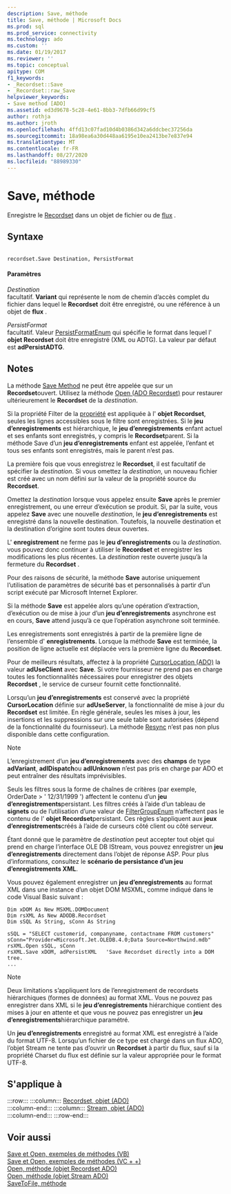 ```yaml
---
description: Save, méthode
title: Save, méthode | Microsoft Docs
ms.prod: sql
ms.prod_service: connectivity
ms.technology: ado
ms.custom: ''
ms.date: 01/19/2017
ms.reviewer: ''
ms.topic: conceptual
apitype: COM
f1_keywords:
- _Recordset::Save
- _Recordset::raw_Save
helpviewer_keywords:
- Save method [ADO]
ms.assetid: ed3d9678-5c28-4e61-8bb3-7dfb66d99cf5
author: rothja
ms.author: jroth
ms.openlocfilehash: 4ffd13c07fad10d4b0386d342a6ddcbec37256da
ms.sourcegitcommit: 18a98ea6a30d448aa6195e10ea2413be7e837e94
ms.translationtype: MT
ms.contentlocale: fr-FR
ms.lasthandoff: 08/27/2020
ms.locfileid: "88989330"
---
```

# <a name="save-method"></a>Save, méthode
Enregistre le [Recordset](./recordset-object-ado.md) dans un objet de fichier ou de [flux](./stream-object-ado.md) .  
  
## <a name="syntax"></a>Syntaxe  
  
```  
  
recordset.Save Destination, PersistFormat  
```  
  
#### <a name="parameters"></a>Paramètres  
 *Destination*  
 facultatif. **Variant** qui représente le nom de chemin d’accès complet du fichier dans lequel le **Recordset** doit être enregistré, ou une référence à un objet de **flux** .  
  
 *PersistFormat*  
 facultatif. Valeur [PersistFormatEnum](./persistformatenum.md) qui spécifie le format dans lequel l' **objet Recordset** doit être enregistré (XML ou ADTG). La valeur par défaut est **adPersistADTG**.  
  
## <a name="remarks"></a>Notes  
 La méthode [Save Method]() ne peut être appelée que sur un **Recordset**ouvert. Utilisez la méthode [Open (ADO Recordset)](./open-method-ado-recordset.md) pour restaurer ultérieurement le **Recordset** de la *destination*.  
  
 Si la propriété Filter de la [propriété](./filter-property.md) est appliquée à l' **objet Recordset**, seules les lignes accessibles sous le filtre sont enregistrées. Si le **jeu d’enregistrements** est hiérarchique, le **jeu d’enregistrements** enfant actuel et ses enfants sont enregistrés, y compris le **Recordset**parent. Si la méthode Save d’un **jeu d’enregistrements** enfant est appelée, l’enfant et tous ses enfants sont enregistrés, mais le parent n’est pas.  
  
 La première fois que vous enregistrez le **Recordset**, il est facultatif de spécifier la *destination*. Si vous omettez la *destination*, un nouveau fichier est créé avec un nom défini sur la valeur de la propriété source du **Recordset**.  
  
 Omettez la *destination* lorsque vous appelez ensuite **Save** après le premier enregistrement, ou une erreur d’exécution se produit. Si, par la suite, vous appelez **Save** avec une nouvelle *destination*, le **jeu d’enregistrements** est enregistré dans la nouvelle destination. Toutefois, la nouvelle destination et la destination d’origine sont toutes deux ouvertes.  
  
 L' **enregistrement** ne ferme pas le **jeu d’enregistrements** ou la *destination*. vous pouvez donc continuer à utiliser le **Recordset** et enregistrer les modifications les plus récentes. La *destination* reste ouverte jusqu’à la fermeture du **Recordset** .  
  
 Pour des raisons de sécurité, la méthode **Save** autorise uniquement l’utilisation de paramètres de sécurité bas et personnalisés à partir d’un script exécuté par Microsoft Internet Explorer.  
  
 Si la méthode **Save** est appelée alors qu’une opération d’extraction, d’exécution ou de mise à jour d’un **jeu d’enregistrements** asynchrone est en cours, **Save** attend jusqu’à ce que l’opération asynchrone soit terminée.  
  
 Les enregistrements sont enregistrés à partir de la première ligne de l’ensemble d' **enregistrements**. Lorsque la méthode **Save** est terminée, la position de ligne actuelle est déplacée vers la première ligne du **Recordset**.  
  
 Pour de meilleurs résultats, affectez à la propriété [CursorLocation (ADO)](./cursorlocation-property-ado.md) la valeur **adUseClient** avec **Save**. Si votre fournisseur ne prend pas en charge toutes les fonctionnalités nécessaires pour enregistrer des objets **Recordset** , le service de curseur fournit cette fonctionnalité.  
  
 Lorsqu’un **jeu d’enregistrements** est conservé avec la propriété **CursorLocation** définie sur **adUseServer**, la fonctionnalité de mise à jour du **Recordset** est limitée. En règle générale, seules les mises à jour, les insertions et les suppressions sur une seule table sont autorisées (dépend de la fonctionnalité du fournisseur). La méthode [Resync](./resync-method.md) n’est pas non plus disponible dans cette configuration.  
  
> [!NOTE]
>  L’enregistrement d’un **jeu d’enregistrements** avec des **champs** de type **adVariant**, **adIDispatch**ou **adIUnknown** n’est pas pris en charge par ADO et peut entraîner des résultats imprévisibles.  
  
 Seuls les filtres sous la forme de chaînes de critères (par exemple, OrderDate > ' 12/31/1999 ') affectent le contenu d’un **jeu d’enregistrements**persistant. Les filtres créés à l’aide d’un tableau de **signets** ou de l’utilisation d’une valeur de [FilterGroupEnum](./filtergroupenum.md) n’affectent pas le contenu de l' **objet Recordset**persistant. Ces règles s’appliquent aux **jeux d’enregistrements**créés à l’aide de curseurs côté client ou côté serveur.  
  
 Étant donné que le paramètre de *destination* peut accepter tout objet qui prend en charge l’interface OLE DB IStream, vous pouvez enregistrer un **jeu d’enregistrements** directement dans l’objet de réponse ASP. Pour plus d’informations, consultez le **scénario de persistance d’un jeu d’enregistrements XML**.  
  
 Vous pouvez également enregistrer un **jeu d’enregistrements** au format XML dans une instance d’un objet DOM MSXML, comme indiqué dans le code Visual Basic suivant :  
  
```  
Dim xDOM As New MSXML.DOMDocument  
Dim rsXML As New ADODB.Recordset  
Dim sSQL As String, sConn As String  
  
sSQL = "SELECT customerid, companyname, contactname FROM customers"  
sConn="Provider=Microsoft.Jet.OLEDB.4.0;Data Source=Northwind.mdb"  
rsXML.Open sSQL, sConn  
rsXML.Save xDOM, adPersistXML   'Save Recordset directly into a DOM tree.  
...  
```  
  
> [!NOTE]
>  Deux limitations s’appliquent lors de l’enregistrement de recordsets hiérarchiques (formes de données) au format XML. Vous ne pouvez pas enregistrer dans XML si le **jeu d’enregistrements** hiérarchique contient des mises à jour en attente et que vous ne pouvez pas enregistrer un **jeu d’enregistrements**hiérarchique paramétré.  
  
 Un **jeu d’enregistrements** enregistré au format XML est enregistré à l’aide du format UTF-8. Lorsqu’un fichier de ce type est chargé dans un flux ADO, l’objet Stream ne tente pas d’ouvrir un **Recordset** à partir du flux, sauf si la propriété Charset du flux est définie sur la valeur appropriée pour le format UTF-8.  
  
## <a name="applies-to"></a>S'applique à  

:::row:::
    :::column:::
        [Recordset, objet (ADO)](./recordset-object-ado.md)  
    :::column-end:::
    :::column:::
        [Stream, objet (ADO)](./stream-object-ado.md)  
    :::column-end:::
:::row-end:::

## <a name="see-also"></a>Voir aussi  
 [Save et Open, exemples de méthodes (VB)](./save-and-open-methods-example-vb.md)   
 [Save et Open, exemples de méthodes (VC + +)](./save-and-open-methods-example-vc.md)   
 [Open, méthode (objet Recordset ADO)](./open-method-ado-recordset.md)   
 [Open, méthode (objet Stream ADO)](./open-method-ado-stream.md)   
 [SaveToFile, méthode](./savetofile-method.md)